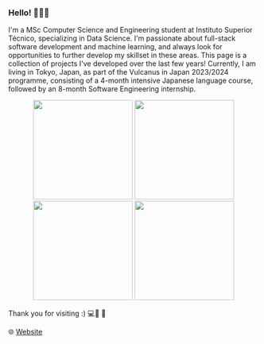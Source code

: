 ### Hello! 👋👋👋

I'm a MSc Computer Science and Engineering student at Instituto Superior Técnico, specializing in Data Science. I'm passionate about full-stack software development and machine learning, and always look for opportunities to further develop my skillset in these areas. This page is a collection of projects I've developed over the last few years! 
Currently, I am living in Tokyo, Japan, as part of the Vulcanus in Japan 2023/2024 programme, consisting of a 4-month intensive Japanese language course, followed by an 8-month Software Engineering internship.

<p align="center">
  <img src="https://github.com/alvaroqsaldanha/alvaroqsaldanha/blob/main/giphy.gif" width="200" height="200"/>
  <img src="https://github.com/alvaroqsaldanha/alvaroqsaldanha/blob/main/giphy.gif" width="200" height="200"/>
  <img src="https://github.com/alvaroqsaldanha/alvaroqsaldanha/blob/main/giphy.gif" width="200" height="200"/>
  <img src="https://github.com/alvaroqsaldanha/alvaroqsaldanha/blob/main/giphy.gif" width="200" height="200"/>
</p>

Thank you for visiting :) 💻🔋 🗾 <br>

🌐 [Website](https://www.alvarosaldanha.dev/) 

